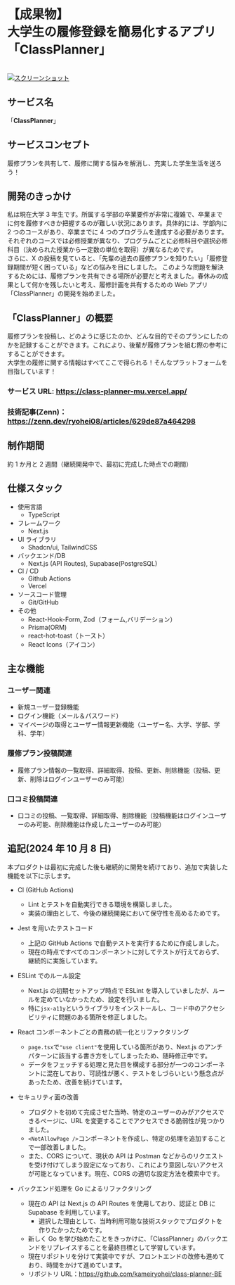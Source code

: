 # 【成果物】<br>大学生の履修登録を簡易化するアプリ「ClassPlanner」

<br>
<a href="https://class-planner-mu.vercel.app/">
<img alt="スクリーンショット" src="https://github.com/kameiryohei/Ie-ClassPro/assets/130110817/c9fcf06a-9215-400e-9d40-72bb1f811040">
</a>
<br>

## サービス名

「**ClassPlanner**」

## サービスコンセプト

履修プランを共有して、履修に関する悩みを解消し、充実した学生生活を送ろう！

## 開発のきっかけ

私は現在大学 3 年生です。所属する学部の卒業要件が非常に複雑で、卒業までに何を履修すべきか把握するのが難しい状況にあります。具体的には、学部内に 2 つのコースがあり、卒業までに 4 つのプログラムを達成する必要があります。それぞれのコースでは必修授業が異なり、プログラムごとに必修科目や選択必修科目（決められた授業から一定数の単位を取得）が異なるためです。<br>
さらに、X の投稿を見ていると、「先輩の過去の履修プランを知りたい」「履修登録期間が短く困っている」などの悩みを目にしました。
このような問題を解決するためには、履修プランを共有できる場所が必要だと考えました。春休みの成果として何かを残したいと考え、履修計画を共有するための Web アプリ「ClassPlanner」の開発を始めました。

## 「ClassPlanner」の概要

履修プランを投稿し、どのように感じたのか、どんな目的でそのプランにしたのかを記録することができます。これにより、後輩が履修プランを組む際の参考にすることができます。<br>
大学生の履修に関する情報はすべてここで得られる！そんなプラットフォームを目指しています！

### サービス URL: https://class-planner-mu.vercel.app/

### 技術記事(Zenn)：https://zenn.dev/ryohei08/articles/629de87a464298

## 制作期間

約 1 か月と 2 週間（継続開発中で、最初に完成した時点での期間）

## 仕様スタック

- 使用言語
  - TypeScript
- フレームワーク
  - Next.js
- UI ライブラリ
  - Shadcn/ui, TailwindCSS
- バックエンド/DB
  - Next.js (API Routes), Supabase(PostgreSQL)
- CI / CD
  - Github Actions
  - Vercel
- ソースコード管理
  - Git/GitHub
- その他
  - React-Hook-Form, Zod（フォーム,バリデーション）
  - Prisma(ORM)
  - react-hot-toast（トースト）
  - React Icons（アイコン）

## 主な機能

### ユーザー関連

- 新規ユーザー登録機能
- ログイン機能（メール＆パスワード）
- マイページの取得とユーザー情報更新機能（ユーザー名、大学、学部、学科、学年）

### 履修プラン投稿関連

- 履修プラン情報の一覧取得、詳細取得、投稿、更新、削除機能（投稿、更新、削除はログインユーザーのみ可能）

### 口コミ投稿関連

- 口コミの投稿、一覧取得、詳細取得、削除機能（投稿機能はログインユーザーのみ可能、削除機能は作成したユーザーのみ可能）

## 追記(2024 年 10 月 8 日)

本プロダクトは最初に完成した後も継続的に開発を続けており、追加で実装した機能を以下に示します。

- CI (GitHub Actions)

  - Lint とテストを自動実行できる環境を構築しました。
  - 実装の理由として、今後の継続開発において保守性を高めるためです。

- Jest を用いたテストコード

  - 上記の GitHub Actions で自動テストを実行するために作成しました。
  - 現在の時点ですべてのコンポーネントに対してテストが行えておらず、継続的に実施しています。

- ESLint でのルール設定

  - Next.js の初期セットアップ時点で ESLint を導入していましたが、ルールを定めていなかったため、設定を行いました。
  - 特に`jsx-a11y`というライブラリをインストールし、コード中のアクセシビリティに問題のある箇所を修正しました。

- React コンポーネントごとの責務の統一化とリファクタリング

  - `page.tsx`で`"use client"`を使用している箇所があり、Next.js のアンチパターンに該当する書き方をしてしまったため、随時修正中です。
  - データをフェッチする処理と見た目を構成する部分が一つのコンポーネントに混在しており、可読性が悪く、テストをしづらいという懸念点があったため、改善を続けています。

- セキュリティ面の改善

  - プロダクトを初めて完成させた当時、特定のユーザーのみがアクセスできるページに、URL を変更することでアクセスできる脆弱性が見つかりました。
  - `<NotAllowPage />`コンポーネントを作成し、特定の処理を追加することで一部改善しました。
  - また、CORS について、現状の API は Postman などからのリクエストを受け付けてしまう設定になっており、これにより意図しないアクセスが可能となっています。現在、CORS の適切な設定方法を模索中です。

- バックエンド処理を Go によるリファクタリング
  - 現在の API は Next.js の API Routes を使用しており、認証と DB に Supabase を利用しています。
    - 選択した理由として、当時利用可能な技術スタックでプロダクトを作りたかったためです。
  - 新しく Go を学び始めたことをきっかけに、「ClassPlanner」のバックエンドをリプレイスすることを最終目標として学習しています。
  - 現在リポジトリを分けて実装中ですが、フロントエンドの改修も進めており、時間をかけて進めています。
  - リポジトリ URL：https://github.com/kameiryohei/class-planner-BE
